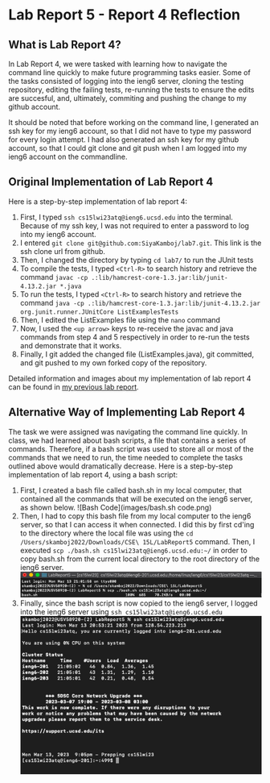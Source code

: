 # Lab Report 5 - Report 4 Reflection

## What is Lab Report 4?
In Lab Report 4, we were tasked with learning how to navigate the command line quickly to make future programming tasks easier. Some of the tasks consisted of logging into the ieng6 server, cloning the testing repository, editing the failing tests, re-running the tests to ensure the edits are succesful, and, ultimately, commiting and pushing the change to my github account.

It should be noted that before working on the command line, I generated an ssh key for my ieng6 account, so that I did not have to type my password for every login attempt. I had also generated an ssh key for my github account, so that I could git clone and git push when I am logged into my ieng6 account on the commandline.

## Original Implementation of Lab Report 4
Here is a step-by-step implementation of lab report 4:
1. First, I typed `ssh cs15lwi23atq@ieng6.ucsd.edu` into the terminal. Because of my ssh key, I was not required to enter a password to log into my ieng6 account.
2. I entered `git clone git@github.com:SiyaKamboj/lab7.git`. This link is the ssh clone url from github.
3. Then, I changed the directory by typing `cd lab7/` to run the JUnit tests
4. To compile the tests, I typed `<Ctrl-R>` to search history and retrieve the command `javac -cp .:lib/hamcrest-core-1.3.jar:lib/junit-4.13.2.jar *.java`
5. To run the tests, I typed `<Ctrl-R>` to search history and retrieve the command `java -cp .:lib/hamcrest-core-1.3.jar:lib/junit-4.13.2.jar org.junit.runner.JUnitCore ListExamplesTests`
6. Then, I edited the ListExamples file using the `nano` command 
7. Now, I used the `<up arrow>` keys to re-receive the javac and java commands from step 4 and 5 respectively in order to re-run the tests and demonstrate that it works. 
8. Finally, I git added the changed file (ListExamples.java), git committed, and git pushed to my own forked copy of the repository.

Detailed information and images about my implementation of lab report 4 can be found in [my previous lab report](https://siyakamboj.github.io/cse15l-lab-reports/LapReport4/LabReport4.html).

## Alternative Way of Implementing Lab Report 4
The task we were assigned was navigating the command line quickly. In class, we had learned about bash scripts, a file that contains a series of commands. Therefore, if a bash script was used to store all or most of the commands that we need to run, the time needed to complete the tasks outlined above would dramatically decrease. Here is a step-by-step implementation of lab report 4, using a bash script:
1. First, I created a bash file called bash.sh in my local computer, that contained all the commands that will be executed on the ieng6 server, as shown below.
![Bash Code](images/bash.sh code.png)
3. Then, I had to copy this bash file from my local computer to the ieng6 server, so that I can access it when connected. I did this by first cd'ing to the directory where the local file was using the `cd /Users/skamboj2022/Downloads/CSE\ 15L/LabReport5` command. Then, I executed `scp ./bash.sh cs15lwi23atq@ieng6.ucsd.edu:~/` in order to copy bash.sh from the current local directory to the root directory of the ieng6 server. 
![SCP](images/scp.png)
5. Finally, since the bash script is now copied to the ieng6 server, I logged into the ieng6 server using `ssh cs15lwi23atq@ieng6.ucsd.edu`
![SCP](images/ssh.png)

